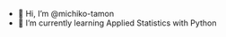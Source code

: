 - 👋 Hi, I’m @michiko-tamon
- 🌱 I’m currently learning Applied Statistics with Python 


<!---
michiko-tamon/michiko-tamon is a ✨ special ✨ repository because its `README.md` (this file) appears on your GitHub profile.
You can click the Preview link to take a look at your changes.
--->
